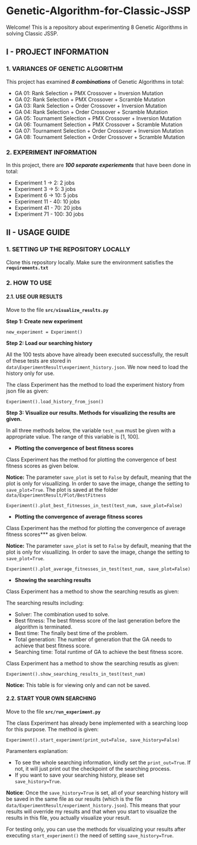 # Genetic-Algorithm-for-Classic-JSSP

Welcome! This is a repository about experimenting 8 Genetic Algorithms in solving Classic JSSP.

## I - PROJECT INFORMATION

### 1. VARIANCES OF GENETIC ALGORITHM
This project has examined ***8 combinations*** of Genetic Algorithms in total:
- GA 01: Rank Selection + PMX Crossover + Inversion Mutation
- GA 02: Rank Selection + PMX Crossover + Scramble Mutation
- GA 03: Rank Selection + Order Crossover + Inversion Mutation
- GA 04: Rank Selection + Order Crossover + Scramble Mutation
- GA 05: Tournament Selection + PMX Crossover + Inversion Mutation
- GA 06: Tournament Selection + PMX Crossover + Scramble Mutation
- GA 07: Tournament Selection + Order Crossover + Inversion Mutation
- GA 08: Tournament Selection + Order Crossover + Scramble Mutation

### 2. EXPERIMENT INFORMATION
In this project, there are ***100 separate experiements*** that have been done in total:
- Experiment 1 -> 2: 2 jobs
- Experiment 3 -> 5: 3 jobs
- Experiment 6 -> 10: 5 jobs
- Experiment 11 - 40: 10 jobs
- Experiment 41 - 70: 20 jobs
- Experiment 71 - 100: 30 jobs

## II - USAGE GUIDE

### 1. SETTING UP THE REPOSITORY LOCALLY

Clone this repository locally. Make sure the environment satisfies the **`requirements.txt`**


### 2. HOW TO USE
#### 2.1. USE OUR RESULTS
Move to the file **`src/visualize_results.py`**

**Step 1: Create new experiment**
```
new_experiment = Experiment()
```

**Step 2: Load our searching history**

All the 100 tests above have already been executed successfully, the result of these tests are stored in `data\ExperimentResult\experiment_history.json`. We now need to load the history only for use.


The class Experiment has the method to load the experiment history from json file as given:

```
Experiment().load_history_from_json()
```

**Step 3: Visualize our results. Methods for visualizing the results are given.** 

In all three methods below, the variable `test_num` must be given with a appropriate value. The range of this variable is [1, 100].

- **Plotting the convergence of best fitness scores**

Class Experiment has the method for plotting the convergence of best fitness scores as given below.

**Notice:** The parameter `save_plot` is set to `False` by default, meaning that the plot is only for visuallizing. In order to save the image, change the setting to `save_plot=True`. The plot is saved at the folder `data/ExperimentResult/Plot/BestFitness`

```
Experiment().plot_best_fitnesses_in_test(test_num, save_plot=False)
```

- **Plotting the convergence of average fitness scores**

Class Experiment has the method for plotting the convergence of average fitness scores*** as given below.

**Notice:** The parameter `save_plot` is set to `False` by default, meaning that the plot is only for visuallizing. In order to save the image, change the setting to `save_plot=True`.

```
Experiment().plot_average_fitnesses_in_test(test_num, save_plot=False)
```

- **Showing the searching results**

Class Experiment has a method to show the searching resutls as given:

The searching results including:
- Solver: The combination used to solve.
- Best fitness: The best fitness score of the last generation before the algorithm is terminated.
- Best time: The finally best time of the problem.
- Total generation: The number of generation that the GA needs to achieve that best fitness score.
- Searching time: Total runtime of GA to achieve the best fitness score.

Class Experiment has a method to show the searching resutls as given:

```
Experiment().show_searching_results_in_test(test_num)
```

**Notice:** This table is for viewing only and can not be saved.

#### 2.2. START YOUR OWN SEARCHING
Move to the file **`src/run_experiment.py`**

The class Experiment has already bene implemented with a searching loop for this purpose. The method is given:
```
Experiment().start_experiment(print_out=False, save_history=False)
```

Paramenters explanation:
- To see the whole searching information, kindly set the `print_out=True`. If not, it will just print out the checkpoint of the searching process.
- If you want to save your searching history, please set `save_history=True`. 

**Notice**: Once the `save_history=True` is set, all of your searching history will be saved in the same file as our results (which is the file `data/ExperimentResult/experiment_history.json`). This means that your results will override my results and that when you start to visualize the results in this file, you actually visualize your result.

For testing only, you can use the methods for visualizing your results after executing `start_experiment()` the need of setting `save_history=True`.

